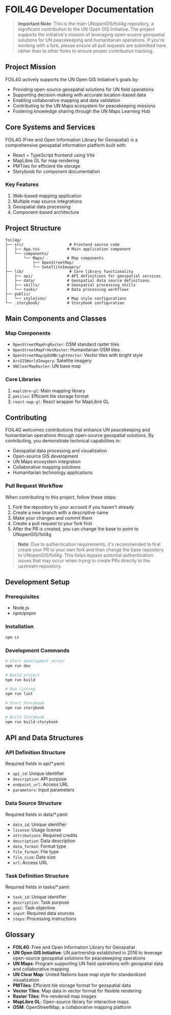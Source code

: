 # FOIL4G Developer Documentation

> **Important Note**: This is the main UNopenGIS/foil4g repository, a significant contribution to the UN Open GIS Initiative. The project supports the initiative's mission of leveraging open-source geospatial solutions for UN peacekeeping and humanitarian operations. If you're working with a fork, please ensure all pull requests are submitted here rather than to other forks to ensure proper contribution tracking.

## Project Mission

FOIL4G actively supports the UN Open GIS Initiative's goals by:
- Providing open-source geospatial solutions for UN field operations
- Supporting decision-making with accurate location-based data
- Enabling collaborative mapping and data validation
- Contributing to the UN Maps ecosystem for peacekeeping missions
- Fostering knowledge sharing through the UN Maps Learning Hub

## Core Systems and Services

FOIL4G (Free and Open Information Library for Geospatial) is a comprehensive geospatial information platform built with:
- React + TypeScript frontend using Vite
- MapLibre GL for map rendering
- PMTiles for efficient tile storage
- Storybook for component documentation

### Key Features
1. Web-based mapping application
2. Multiple map source integrations
3. Geospatial data processing
4. Component-based architecture

## Project Structure

```
foil4g/
├── src/                    # Frontend source code
│   ├── App.tsx            # Main application component
│   └── components/
│       └── Maps/          # Map components
│           ├── OpenStreetMap/
│           └── SatelliteImagery/
├── lib/                    # Core library functionality
│   ├── api/               # API definitions for geospatial services
│   ├── data/              # Geospatial data source definitions
│   ├── skills/            # Geospatial processing skills
│   └── tasks/             # Data processing workflows
├── public/
│   └── stylejson/         # Map style configurations
└── .storybook/            # Storybook configuration
```

## Main Components and Classes

### Map Components
- `OpenStreetMapOrgRaster`: OSM standard raster tiles
- `OpenStreetMapFrHotRaster`: Humanitarian OSM tiles
- `OpenStreetMapJpOSMBrightVector`: Vector tiles with bright style
- `ArcGISWorldImagery`: Satellite imagery
- `UNClearMapRaster`: UN base map

### Core Libraries
1. `maplibre-gl`: Main mapping library
2. `pmtiles`: Efficient tile storage format
3. `react-map-gl`: React wrapper for MapLibre GL

## Contributing

FOIL4G welcomes contributions that enhance UN peacekeeping and humanitarian operations through open-source geospatial solutions. By contributing, you demonstrate technical capabilities in:
- Geospatial data processing and visualization
- Open-source GIS development
- UN Maps ecosystem integration
- Collaborative mapping solutions
- Humanitarian technology applications

### Pull Request Workflow
When contributing to this project, follow these steps:

1. Fork the repository to your account if you haven't already
2. Create a new branch with a descriptive name
3. Make your changes and commit them
4. Create a pull request to your fork first
5. After the PR is created, you can change the base to point to UNopenGIS/foil4g

> **Note**: Due to authentication requirements, it's recommended to first create your PR to your own fork and then change the base repository to UNopenGIS/foil4g. This helps bypass potential authentication issues that may occur when trying to create PRs directly to the upstream repository.

## Development Setup

### Prerequisites
- Node.js
- npm/pnpm

### Installation
```bash
npm ci
```

### Development Commands
```bash
# Start development server
npm run dev

# Build project
npm run build

# Run linting
npm run lint

# Start Storybook
npm run storybook

# Build Storybook
npm run build-storybook
```

## API and Data Structures

### API Definition Structure
Required fields in api/*.yaml:
- `api_id`: Unique identifier
- `description`: API purpose
- `endpoint_url`: Access URL
- `parameters`: Input parameters

### Data Source Structure
Required fields in data/*.yaml:
- `data_id`: Unique identifier
- `license`: Usage license
- `attributions`: Required credits
- `description`: Data description
- `data_format`: Format type
- `file_format`: File type
- `file_size`: Data size
- `url`: Access URL

### Task Definition Structure
Required fields in tasks/*.yaml:
- `task_id`: Unique identifier
- `description`: Task purpose
- `goal`: Task objective
- `input`: Required data sources
- `steps`: Processing instructions

## Glossary

- **FOIL4G**: Free and Open Information Library for Geospatial
- **UN Open GIS Initiative**: UN partnership established in 2016 to leverage open-source geospatial solutions for peacekeeping operations
- **UN Maps**: Program supporting UN field operations with geospatial data and collaborative mapping
- **UN Clear Map**: United Nations base map style for standardized visualization
- **PMTiles**: Efficient tile storage format for geospatial data
- **Vector Tiles**: Map data in vector format for flexible rendering
- **Raster Tiles**: Pre-rendered map images
- **MapLibre GL**: Open-source library for interactive maps
- **OSM**: OpenStreetMap, a collaborative mapping platform
